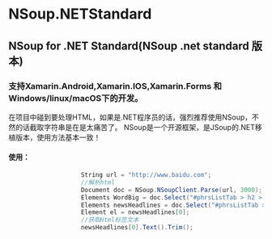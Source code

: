 # NSoup.NETStandard
## NSoup for .NET Standard(NSoup .net standard 版本)
### 支持Xamarin.Android,Xamarin.IOS,Xamarin.Forms 和 Windows/linux/macOS下的开发。
在项目中碰到要处理HTML，如果是.NET程序员的话，强烈推荐使用NSoup，不然的话截取字符串是在是太痛苦了。
NSoup是一个开源框架，是JSoup的.NET移植版本，使用方法基本一致！
#### 使用：
```c#
                    String url = "http://www.baidu.com";
                    //解析html
                    Document doc = NSoup.NSoupClient.Parse(url, 3000);
                    Elements WordBig = doc.Select("#phrsListTab > h2 > span");
                    Elements newsHeadlines = doc.Select("#phrsListTab > div.trans-container > ul");
                    Element el = newsHeadlines[0]; 
                    //获取Html标签文本
                    newsHeadlines[0].Text().Trim();
                    
```
